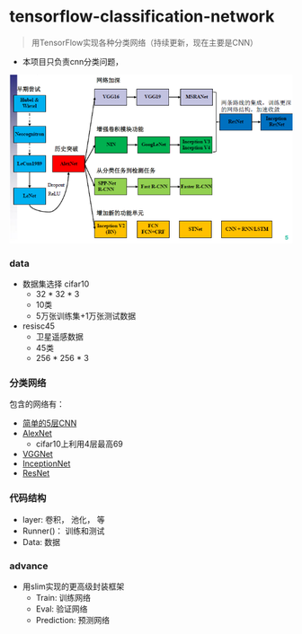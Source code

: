 # tensorflow-classification-network
> 用TensorFlow实现各种分类网络（持续更新，现在主要是CNN）
* 本项目只负责cnn分类问题，

![](readme/cnn_架构.png)




### data
* 数据集选择 cifar10 
    * 32 * 32 * 3
    * 10类
    * 5万张训练集+1万张测试数据
* resisc45
    * 卫星遥感数据
    * 45类
    * 256 * 256 * 3



### 分类网络
包含的网络有：
* [简单的5层CNN](src/cnn_01.py)
* [AlexNet](src/AlexNet.py) 
    * cifar10上利用4层最高69
* [VGGNet](src/VggNet.py)
* [InceptionNet](src/GoogLeNet.py)
* [ResNet](src/ResNet.py) 


### 代码结构

* layer: 卷积， 池化， 等
* Runner()： 训练和测试
* Data: 数据


### advance

* 用slim实现的更高级封装框架
    * Train:  训练网络
    * Eval: 验证网络
    * Prediction: 预测网络
